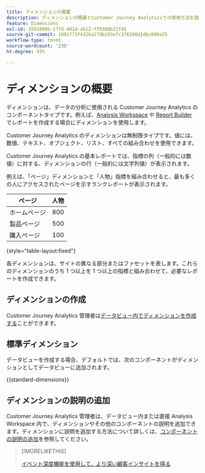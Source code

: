 ```yaml
---
title: ディメンションの概要
description: ディメンションの概要とCustomer Journey Analyticsでの使用方法を説明します。
feature: Dimensions
exl-id: 3592808b-17fd-401d-ab12-ff0308b21f45
source-git-commit: 1891f73f4326a178b293e7c3763d0d1dbc000a25
workflow-type: tm+mt
source-wordcount: '235'
ht-degree: 93%

---
```


# ディメンションの概要

ディメンションは、データの分析に使用される Customer Journey Analytics のコンポーネントタイプです。例えば、[Analysis Workspace](/help/analysis-workspace/home.md) や [Report Builder](/help/report-builder/rb-overview.md) でレポートを作成する場合にディメンションを使用します。

Customer Journey Analytics のディメンションは無制限タイプです。値には、数値、テキスト、オブジェクト、リスト、すべての組み合わせを使用できます。

Customer Journey Analytics の基本レポートでは、指標の列（一般的には数値）に対する、ディメンションの行（一般的には文字列値）が表示されます。

例えば、「ページ」ディメンションと「人物」指標を組み合わせると、最も多くの人にアクセスされたページを示すランクレポートが表示されます。

| ページ | 人物 |
| --- | ---: |
| ホームページ | 800 |
| 製品ページ | 500 |
| 購入ページ | 100 |

{style="table-layout:fixed"}

各ディメンションは、サイトの異なる部分またはファセットを表します。これらのディメンションのうち 1 つ以上を 1 つ以上の指標と組み合わせて、必要なレポートを作成できます。


## ディメンションの作成

Customer Journey Analytics 管理者は[データビュー内でディメンションを作成する](/help/data-views/create-dataview.md#components)ことができます。

## 標準ディメンション

データビューを作成する場合、デフォルトでは、次のコンポーネントがディメンションとしてデータビューに追加されます。

{{standard-dimensions}}


## ディメンションの説明の追加

Customer Journey Analytics 管理者は、データビュー内または直接 Analysis Workspace 内で、ディメンションやその他のコンポーネントの説明を追加できます。ディメンションに説明を追加する方法について詳しくは、[コンポーネントの説明の追加](/help/components/add-component-descriptions.md)を参照してください。

>[!MORELIKETHIS]
>
>[イベント深度機能を使用して、より深い顧客インサイトを得る](https://experienceleaguecommunities.adobe.com/t5/adobe-analytics-blogs/discover-deeper-customer-insights-with-adobe-customer-journey/ba-p/753947?profile.language=ja#M576)
>

